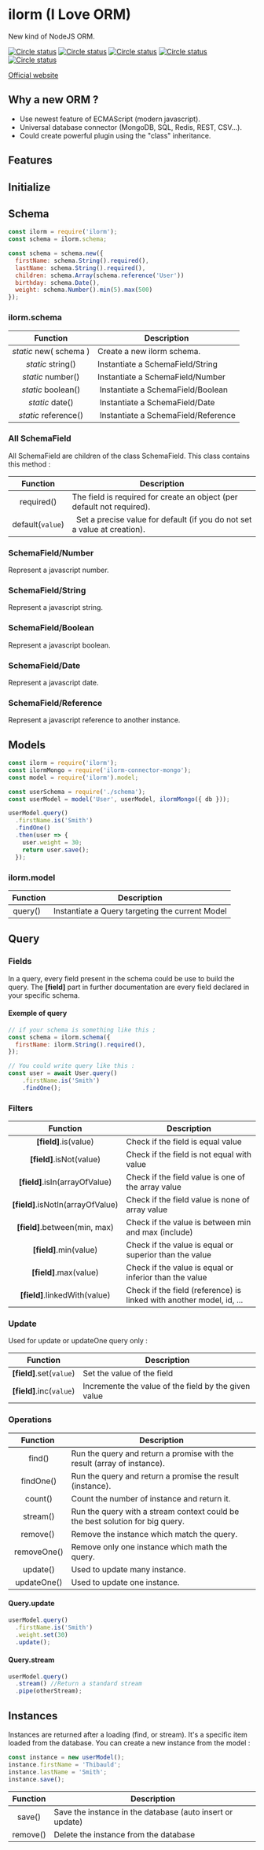 # ilorm (I Love ORM)
New kind of NodeJS ORM.

[![Circle status](https://img.shields.io/circleci/project/github/stombre/ilorm.svg)]()
[![Circle status](https://img.shields.io/github/issues/stombre/ilorm.svg)]()
[![Circle status](https://img.shields.io/github/license/stombre/ilorm.svg)]()
[![Circle status](https://img.shields.io/codeclimate/maintainability/stombre/ilorm.svg)]()
[![Circle status](https://img.shields.io/codeclimate/c/stombre/ilorm.svg)]()


[Official website](https://stombre.github.io/ilorm-site/)

## Why a new ORM ?
- Use newest feature of ECMAScript (modern javascript). 
- Universal database connector (MongoDB, SQL, Redis, REST, CSV...).  
- Could create powerful plugin using the "class" inheritance.

## Features

## Initialize

## Schema
```javascript
const ilorm = require('ilorm');
const schema = ilorm.schema;

const schema = schema.new({
  firstName: schema.String().required(),
  lastName: schema.String().required(),
  children: schema.Array(schema.reference('User'))
  birthday: schema.Date(),
  weight: schema.Number().min(5).max(500)
});

```
### ilorm.schema ###
| Function | Description |
|:--------:|-------------|
| *static* new( schema ) | Create a new ilorm schema. |
| *static* string() | Instantiate a SchemaField/String |
| *static* number() | Instantiate a SchemaField/Number |
| *static* boolean() | Instantiate a SchemaField/Boolean |
| *static* date() | Instantiate a SchemaField/Date |
| *static* reference() | Instantiate a SchemaField/Reference |

### All SchemaField ###
All SchemaField are children of the class SchemaField. This class contains this method :

| Function | Description |
|:--------:|-------------|
| required() | The field is required for create an object (per default not required). |
| default(`value`) |  Set a precise value for default (if you do not set a value at creation). |

### SchemaField/Number ###
Represent a javascript number.

### SchemaField/String ###
Represent a javascript string.

### SchemaField/Boolean ###
Represent a javascript boolean.

### SchemaField/Date ###
Represent a javascript date.

### SchemaField/Reference ###
Represent a javascript reference to another instance.


## Models
```javascript
const ilorm = require('ilorm');
const ilormMongo = require('ilorm-connector-mongo');
const model = require('ilorm').model;

const userSchema = require('./schema');
const userModel = model('User', userModel, ilormMongo({ db }));

userModel.query()
  .firstName.is('Smith')
  .findOne()
  .then(user => {
    user.weight = 30;
    return user.save();
  });
```

### ilorm.model ###
| Function | Description |
|:--------:|-------------|
| query()  | Instantiate a Query targeting the current Model |

## Query ##
### Fields ###
In a query, every field present in the schema could be use to build the query.
The **[field]** part in further documentation are every field declared in your specific schema.

#### Exemple of query ####
```javascript
// if your schema is something like this ;
const schema = ilorm.schema({
  firstName: ilorm.String().required(),
});

// You could write query like this :
const user = await User.query()
    .firstName.is('Smith')
    .findOne();
```

### Filters ###

| Function | Description |
|:--------:|-------------|
| **[field]**.is(value) | Check if the field is equal value |
| **[field]**.isNot(value) | Check if the field is not equal with value |
| **[field]**.isIn(arrayOfValue) | Check if the field value is one of the array value |
| **[field]**.isNotIn(arrayOfValue) | Check if the field value is none of array value |
| **[field]**.between(min, max) | Check if the value is between min and max (include)|
| **[field]**.min(value) | Check if the value is equal or superior than the value |
| **[field]**.max(value) | Check if the value is equal or inferior than the value |
| **[field]**.linkedWith(value) | Check if the field (reference) is linked with another model, id, ... |

### Update ###
Used for update or updateOne query only :

| Function | Description |
|:--------:|-------------|
| **[field]**.set(`value`) | Set the value of the field |
| **[field]**.inc(`value`) | Incremente the value of the field by the given value |


### Operations ###
| Function | Description |
|:--------:|-------------|
| find() | Run the query and return a promise with the result (array of instance). |
| findOne() | Run the query and return a promise the result (instance). |
| count() | Count the number of instance and return it. |
| stream() | Run the query with a stream context could be the best solution for big query. |
| remove() | Remove the instance which match the query. |
| removeOne() | Remove only one instance which math the query. |
| update() | Used to update many instance. |
| updateOne() | Used to update one instance. |


#### Query.update ####

```javascript
userModel.query()
  .firstName.is('Smith')
  .weight.set(30)
  .update();

```

#### Query.stream ####
```javascript
userModel.query()
  .stream() //Return a standard stream
  .pipe(otherStream);

```


## Instances
Instances are returned after a loading (find, or stream). It's a specific item loaded from the database. You can create a new instance from the model :
```javascript
const instance = new userModel();
instance.firstName = 'Thibauld';
instance.lastName = 'Smith';
instance.save();
```


| Function | Description |
|:--------:|-------------|
| save() | Save the instance in the database (auto insert or update) |
| remove() | Delete the instance from the database |
